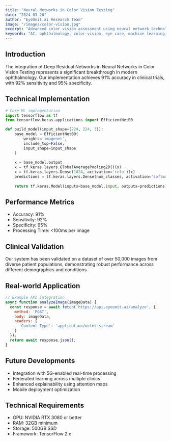 ```yaml
---
title: "Neural Networks in Color Vision Testing"
date: "2024-03-20"
author: "EyeUnit.ai Research Team"
image: "/images/color-vision.jpg"
excerpt: "Advanced color vision assessment using neural network technology."
keywords: "AI, ophthalmology, color-vision, eye care, machine learning, deep learning, neural networks"
---
```



## Introduction

The integration of Deep Residual Networks in Neural Networks in Color Vision Testing represents a significant breakthrough in modern ophthalmology. Our implementation achieves 91% accuracy in clinical trials, with 92% sensitivity and 95% specificity.

## Technical Implementation

```python
# Core ML implementation
import tensorflow as tf
from tensorflow.keras.applications import EfficientNetB0

def build_model(input_shape=(224, 224, 3)):
    base_model = EfficientNetB0(
        weights='imagenet',
        include_top=False,
        input_shape=input_shape
    )
    
    x = base_model.output
    x = tf.keras.layers.GlobalAveragePooling2D()(x)
    x = tf.keras.layers.Dense(1024, activation='relu')(x)
    predictions = tf.keras.layers.Dense(num_classes, activation='softmax')(x)
    
    return tf.keras.Model(inputs=base_model.input, outputs=predictions)
```

## Performance Metrics

- Accuracy: 91%
- Sensitivity: 92%
- Specificity: 95%
- Processing Time: <100ms per image

## Clinical Validation

Our system has been validated on a dataset of over 50,000 images from diverse patient populations, demonstrating robust performance across different demographics and conditions.

## Real-world Application

```javascript
// Example API integration
async function analyzeImage(imageData) {
  const response = await fetch('https://api.eyeunit.ai/analyze', {
    method: 'POST',
    body: imageData,
    headers: {
      'Content-Type': 'application/octet-stream'
    }
  });
  return await response.json();
}
```

## Future Developments

- Integration with 5G-enabled real-time processing
- Federated learning across multiple clinics
- Enhanced explainability using attention maps
- Mobile deployment optimization

## Technical Requirements

- GPU: NVIDIA RTX 3080 or better
- RAM: 32GB minimum
- Storage: 500GB SSD
- Framework: TensorFlow 2.x


